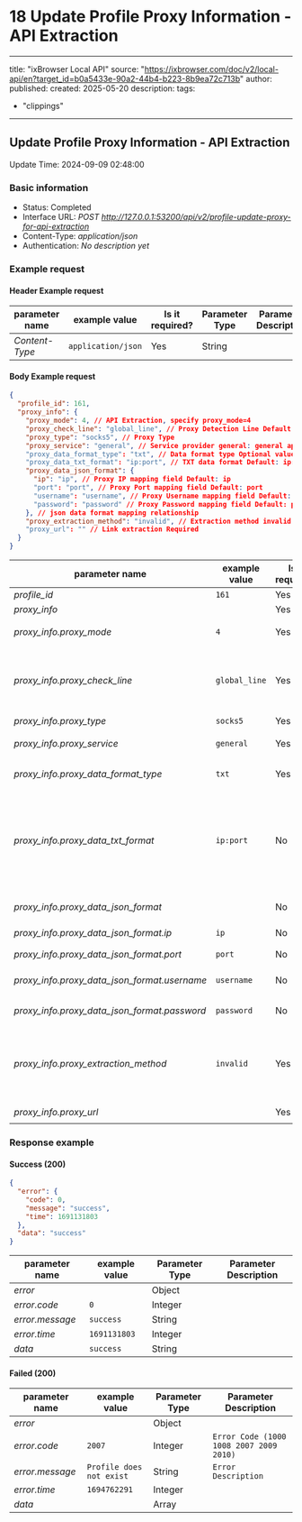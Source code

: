 # 18 Update Profile Proxy Information - API Extraction

---
title: "ixBrowser Local API"
source: "https://ixbrowser.com/doc/v2/local-api/en?target_id=b0a5433e-90a2-44b4-b223-8b9ea72c713b"
author:
published:
created: 2025-05-20
description:
tags:
  - "clippings"
---

## Update Profile Proxy Information - API Extraction

Update Time: 2024-09-09 02:48:00

### Basic information

- Status: Completed
- Interface URL: *POST* *http://127.0.0.1:53200/api/v2/profile-update-proxy-for-api-extraction*
- Content-Type: *application/json*
- Authentication: *No description yet*

### Example request

#### Header Example request

| parameter name | example value | Is it required? | Parameter Type | Parameter Description |
| --- | --- | --- | --- | --- |
| *Content-Type* | `application/json` | Yes | String |  |

#### Body Example request

```json
{
  "profile_id": 161,
  "proxy_info": {
    "proxy_mode": 4, // API Extraction, specify proxy_mode=4
    "proxy_check_line": "global_line", // Proxy Detection Line Default:global_line proxy_mode is 2 or 4, effect when proxy_type is not direct
    "proxy_type": "socks5", // Proxy Type
    "proxy_service": "general", // Service provider general: general api
    "proxy_data_format_type": "txt", // Data format type Optional value: txt/json
    "proxy_data_txt_format": "ip:port", // TXT data format Default: ip:port For details, please refer to the enumeration variable appendix. It takes effect when the API extraction proxy data format type is txt.
    "proxy_data_json_format": {
      "ip": "ip", // Proxy IP mapping field Default: ip
      "port": "port", // Proxy Port mapping field Default: port
      "username": "username", // Proxy Username mapping field Default: username
      "password": "password" // Proxy Password mapping field Default: password
    }, // json data format mapping relationship
    "proxy_extraction_method": "invalid", // Extraction method invalid: extract a new IP when the IP is invalid every_type: extract a new IP every time the profile is opened
    "proxy_url": "" // Link extraction Required
  }
}
```

| parameter name | example value | Is it required? | Parameter Type | Parameter Description |
| --- | --- | --- | --- | --- |
| *profile_id* | `161` | Yes | Integer |  |
| *proxy_info* |  | Yes | Object |  |
| *proxy_info.proxy_mode* | `4` | Yes | Integer | `API Extraction, specify proxy_mode=4` |
| *proxy_info.proxy_check_line* | `global_line` | Yes | String | `Proxy Detection Line Default:global_line proxy_mode is 2 or 4, effect when proxy_type is not direct` |
| *proxy_info.proxy_type* | `socks5` | Yes | String | `Proxy Type` |
| *proxy_info.proxy_service* | `general` | Yes | String | `Service provider general: general api` |
| *proxy_info.proxy_data_format_type* | `txt` | Yes | String | `Data format type Optional value: txt/json` |
| *proxy_info.proxy_data_txt_format* | `ip:port` | No | String | `TXT data format Default: ip:port For details, please refer to the enumeration variable appendix. It takes effect when the API extraction proxy data format type is txt.` |
| *proxy_info.proxy_data_json_format* |  | No | Object | `json data format mapping relationship` |
| *proxy_info.proxy_data_json_format.ip* | `ip` | No | String | `Proxy IP mapping field Default: ip` |
| *proxy_info.proxy_data_json_format.port* | `port` | No | String | `Proxy Port mapping field Default: port` |
| *proxy_info.proxy_data_json_format.username* | `username` | No | String | `Proxy Username mapping field Default: username` |
| *proxy_info.proxy_data_json_format.password* | `password` | No | String | `Proxy Password mapping field Default: password` |
| *proxy_info.proxy_extraction_method* | `invalid` | Yes | String | `Extraction method invalid: extract a new IP when the IP is invalid every_type: extract a new IP every time the profile is opened` |
| *proxy_info.proxy_url* |  | Yes | String | `Link extraction Required` |

### Response example

#### Success (200)

```json
{
  "error": {
    "code": 0,
    "message": "success",
    "time": 1691131803
  },
  "data": "success"
}
```

| parameter name | example value | Parameter Type | Parameter Description |
| --- | --- | --- | --- |
| *error* |  | Object |  |
| *error.code* | `0` | Integer |  |
| *error.message* | `success` | String |  |
| *error.time* | `1691131803` | Integer |  |
| *data* | `success` | String |  |

#### Failed (200)

| parameter name | example value | Parameter Type | Parameter Description |
| --- | --- | --- | --- |
| *error* |  | Object |  |
| *error.code* | `2007` | Integer | `Error Code (1000 1008 2007 2009 2010)` |
| *error.message* | `Profile does not exist` | String | `Error Description` |
| *error.time* | `1694762291` | Integer |  |
| *data* |  | Array |  |